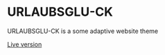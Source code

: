 # URLAUBSGLU-CK
URLAUBSGLU-CK is a some adaptive website theme

[Live version](https://dmitryshabanov.github.io/URLAUBSGLU-CK/)
